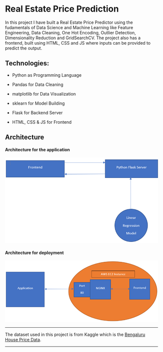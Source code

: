 # Real Estate Price Prediction

In this project I have built a Real Estate Price Predictor using the fudamentals of Data Science and Machine Learning like Feature Engineering, Data Cleaning, One Hot Encoding, Outlier Detection, Dimensionality Reduction and GridSearchCV. The project also has a frontend, built using HTML, CSS and JS where inputs can be provided to predict the output.

## Technologies:

- Python as Programming Language

- Pandas for Data Cleaning

- matplotlib for Data Visualization

- sklearn for Model Building

- Flask for Backend Server

- HTML, CSS & JS for Frontend

## Architecture

#### Architecture for the application

<img  src="Images/1.png">

#### Architecture for deployment

<img src="Images/2.png">

---

The dataset used in this project is from Kaggle which is the [Bengaluru House Price Data](https://www.kaggle.com/amitabhajoy/bengaluru-house-price-data).

---
